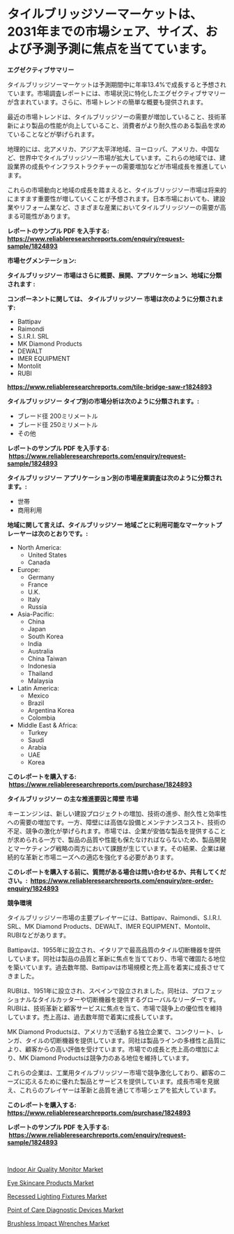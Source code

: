 <p><h1>タイルブリッジソーマーケットは、2031年までの市場シェア、サイズ、および予測予測に焦点を当てています。</h1></p><p><strong>エグゼクティブサマリー</strong></p>
<p><p>タイルブリッジソーマーケットは予測期間中に年率13.4%で成長すると予想されています。市場調査レポートには、市場状況に特化したエグゼクティブサマリーが含まれています。さらに、市場トレンドの簡単な概要も提供されます。</p><p>最近の市場トレンドは、タイルブリッジソーの需要が増加していること、技術革新により製品の性能が向上していること、消費者がより耐久性のある製品を求めていることなどが挙げられます。</p><p>地理的には、北アメリカ、アジア太平洋地域、ヨーロッパ、アメリカ、中国など、世界中でタイルブリッジソー市場が拡大しています。これらの地域では、建設業界の成長やインフラストラクチャーの需要増加などが市場成長を推進しています。</p><p>これらの市場動向と地域の成長を踏まえると、タイルブリッジソー市場は将来的にますます重要性が増していくことが予想されます。日本市場においても、建設業やリフォーム業など、さまざまな産業においてタイルブリッジソーの需要が高まる可能性があります。</p></p>
<p><strong>レポートのサンプル PDF を入手する: <a href="https://www.reliableresearchreports.com/enquiry/request-sample/1824893">https://www.reliableresearchreports.com/enquiry/request-sample/1824893</a></strong></p>
<p><strong>市場セグメンテーション:</strong></p>
<p><strong> タイルブリッジソー 市場はさらに概要、展開、アプリケーション、地域に分類されます :</strong></p>
<p><strong>コンポーネントに関しては、 タイルブリッジソー 市場は次のように分類されます: &nbsp;</strong></p>
<p><ul><li>Battipav</li><li>Raimondi</li><li>S.I.R.I. SRL</li><li>MK Diamond Products</li><li>DEWALT</li><li>IMER EQUIPMENT</li><li>Montolit</li><li>RUBI</li></ul></p>
<p><strong><a href="https://www.reliableresearchreports.com/tile-bridge-saw-r1824893">https://www.reliableresearchreports.com/tile-bridge-saw-r1824893</a></strong></p>
<p><strong> タイルブリッジソー タイプ別の市場分析は次のように分類されます。:</strong></p>
<p><ul><li>ブレード径 200ミリメートル</li><li>ブレード径 250ミリメートル</li><li>その他</li></ul></p>
<p><strong>レポートのサンプル PDF を入手する: &nbsp;<a href="https://www.reliableresearchreports.com/enquiry/request-sample/1824893">https://www.reliableresearchreports.com/enquiry/request-sample/1824893</a></strong></p>
<p><strong> タイルブリッジソー アプリケーション別の市場産業調査は次のように分類されます。:</strong></p>
<p><ul><li>世帯</li><li>商用利用</li></ul></p>
<p><strong>地域に関して言えば、タイルブリッジソー 地域ごとに利用可能なマーケットプレーヤーは次のとおりです。:</strong></p>
<p><ul>
    <li>
        North America:
        <ul>
            <li>United States</li>
            <li>Canada</li>
        </ul>
    </li>
    <li>
        Europe:
        <ul>
            <li>Germany</li>
            <li>France</li>
            <li>U.K.</li>
            <li>Italy</li>
            <li>Russia</li>
        </ul>
    </li>
    <li>
        Asia-Pacific:
        <ul>
            <li>China</li>
            <li>Japan</li>
            <li>South Korea</li>
            <li>India</li>
            <li>Australia</li>
            <li>China Taiwan</li>
            <li>Indonesia</li>
            <li>Thailand</li>
            <li>Malaysia</li>
        </ul>
    </li>
    <li>
        Latin America:
        <ul>
            <li>Mexico</li>
            <li>Brazil</li>
            <li>Argentina Korea</li>
            <li>Colombia</li>
        </ul>
    </li>
    <li>
        Middle East & Africa:
        <ul>
            <li>Turkey</li>
            <li>Saudi</li>
            <li>Arabia</li>
            <li>UAE</li>
            <li>Korea</li>
        </ul>
    </li>
    </ul></p>
<p><strong>このレポートを購入する: &nbsp;<a href="https://www.reliableresearchreports.com/purchase/1824893">https://www.reliableresearchreports.com/purchase/1824893</a></strong></p>
<p><strong>タイルブリッジソー の主な推進要因と障壁 市場</strong></p>
<p><p>キーエンジンは、新しい建設プロジェクトの増加、技術の進歩、耐久性と効率性への需要の増加です。一方、障壁には高価な設備とメンテナンスコスト、技術の不足、競争の激化が挙げられます。市場では、企業が安価な製品を提供することが求められる一方で、製品の品質や性能も保たなければならないため、製品開発とマーケティング戦略の両方において課題が生じています。その結果、企業は継続的な革新と市場ニーズへの適応を強化する必要があります。</p></p>
<p><strong>このレポートを購入する前に、質問がある場合は問い合わせるか、共有してください。:&nbsp; <a href="https://www.reliableresearchreports.com/enquiry/pre-order-enquiry/1824893">https://www.reliableresearchreports.com/enquiry/pre-order-enquiry/1824893</a></strong></p>
<p><strong>競争環境</strong></p>
<p><p>タイルブリッジソー市場の主要プレイヤーには、Battipav、Raimondi、S.I.R.I. SRL、MK Diamond Products、DEWALT、IMER EQUIPMENT、Montolit、RUBIなどがあります。</p><p>Battipavは、1955年に設立され、イタリアで最高品質のタイル切断機器を提供しています。同社は製品の品質と革新に焦点を当てており、市場で確固たる地位を築いています。過去数年間、Battipavは市場規模と売上高を着実に成長させてきました。</p><p>RUBIは、1951年に設立され、スペインで設立されました。同社は、プロフェッショナルなタイルカッターや切断機器を提供するグローバルなリーダーです。RUBIは、技術革新と顧客サービスに焦点を当て、市場で競争上の優位性を維持しています。売上高は、過去数年間で着実に成長しています。</p><p>MK Diamond Productsは、アメリカで活動する独立企業で、コンクリート、レンガ、タイルの切断機器を提供しています。同社は製品ラインの多様性と品質により、顧客からの高い評価を受けています。市場での成長と売上高の増加により、MK Diamond Productsは競争力のある地位を維持しています。</p><p>これらの企業は、工業用タイルブリッジソー市場で競争激化しており、顧客のニーズに応えるために優れた製品とサービスを提供しています。成長市場を見据え、これらのプレイヤーは革新と品質を通じて市場シェアを拡大しています。</p></p>
<p><strong>このレポートを購入する: &nbsp; <a href="https://www.reliableresearchreports.com/purchase/1824893">https://www.reliableresearchreports.com/purchase/1824893</a></strong></p>
<p><strong>レポートのサンプル PDF を入手する: &nbsp;<a href="https://www.reliableresearchreports.com/enquiry/request-sample/1824893">https://www.reliableresearchreports.com/enquiry/request-sample/1824893</a></strong><strong></strong></p>
<p>&nbsp;</p>
<p><p><a href="https://view.publitas.com/reportprime-1/indoor-air-quality-monitor-market-outlook-industry-overview-and-forecast-2024-to-2031/">Indoor Air Quality Monitor Market</a></p><p><a href="https://www.linkedin.com/pulse/decoding-eye-skincare-products-market-metrics-share-trends-1nezc?trackingId=o529Er0mzQxmBm611%2Fkp%2Bw%3D%3D">Eye Skincare Products Market</a></p><p><a href="https://www.linkedin.com/pulse/recessed-lighting-fixtures-market-exploring-share-trends-future-yluif?trackingId=ZSPemVdKcD%2BtomtKlSCXBA%3D%3D">Recessed Lighting Fixtures Market</a></p><p><a href="https://artistic-helicopter-ca9.notion.site/Point-of-Care-Diagnostic-Devices-Market-Insight-Market-Trends-Growth-Forecasted-from-2024-TO-2031-153b19d1c7004746a3916ddbbcb74a81">Point of Care Diagnostic Devices Market</a></p><p><a href="https://github.com/Airanohannonzb68e5pb53oc1/Market-Research-Report-List-2/blob/main/brushless-impact-wrenches-market.md">Brushless Impact Wrenches Market</a></p></p>